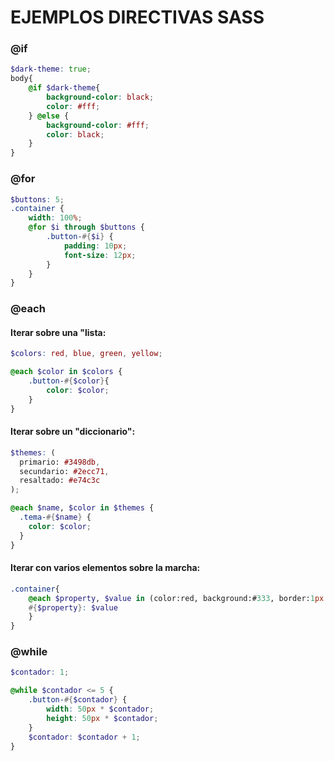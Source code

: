 # EJEMPLOS DIRECTIVAS SASS

### @if
```scss
$dark-theme: true;
body{
    @if $dark-theme{
        background-color: black;
        color: #fff;
    } @else {
        background-color: #fff;
        color: black;
    }
}
```

### @for
```scss
$buttons: 5;
.container {
    width: 100%;
    @for $i through $buttons {
        .button-#{$i} {
            padding: 10px;
            font-size: 12px;
        }
    }
}  
```

### @each

#### Iterar sobre una "lista:

```scss
$colors: red, blue, green, yellow;

@each $color in $colors {
    .button-#{$color}{
        color: $color;
    }
}
```

#### Iterar sobre un "diccionario":

```scss
$themes: (
  primario: #3498db,
  secundario: #2ecc71,
  resaltado: #e74c3c
);

@each $name, $color in $themes {
  .tema-#{$name} {
    color: $color;
  }
}

```

#### Iterar con varios elementos sobre la marcha:
```scss
.container{
    @each $property, $value in (color:red, background:#333, border:1px solid black) {
    #{$property}: $value
    }
}

```

### @while
```scss
$contador: 1;

@while $contador <= 5 {
    .button-#{$contador} {
        width: 50px * $contador;
        height: 50px * $contador;
    }
    $contador: $contador + 1;
}

```
